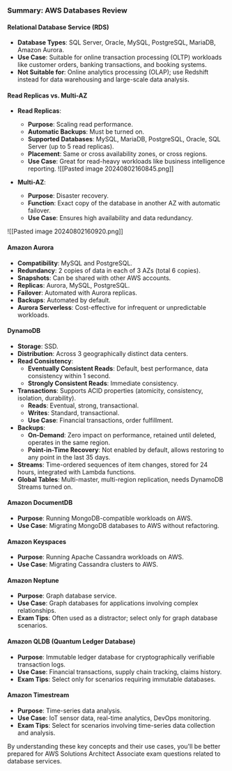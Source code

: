 ### Summary: AWS Databases Review

#### Relational Database Service (RDS)
- **Database Types**: SQL Server, Oracle, MySQL, PostgreSQL, MariaDB, Amazon Aurora.
- **Use Case**: Suitable for online transaction processing (OLTP) workloads like customer orders, banking transactions, and booking systems.
- **Not Suitable for**: Online analytics processing (OLAP); use Redshift instead for data warehousing and large-scale data analysis.

#### Read Replicas vs. Multi-AZ
- **Read Replicas**:
  - **Purpose**: Scaling read performance.
  - **Automatic Backups**: Must be turned on.
  - **Supported Databases**: MySQL, MariaDB, PostgreSQL, Oracle, SQL Server (up to 5 read replicas).
  - **Placement**: Same or cross availability zones, or cross regions.
  - **Use Case**: Great for read-heavy workloads like business intelligence reporting.
![[Pasted image 20240802160845.png]]

- **Multi-AZ**:
  - **Purpose**: Disaster recovery.
  - **Function**: Exact copy of the database in another AZ with automatic failover.
  - **Use Case**: Ensures high availability and data redundancy.

![[Pasted image 20240802160920.png]]

#### Amazon Aurora
- **Compatibility**: MySQL and PostgreSQL.
- **Redundancy**: 2 copies of data in each of 3 AZs (total 6 copies).
- **Snapshots**: Can be shared with other AWS accounts.
- **Replicas**: Aurora, MySQL, PostgreSQL.
- **Failover**: Automated with Aurora replicas.
- **Backups**: Automated by default.
- **Aurora Serverless**: Cost-effective for infrequent or unpredictable workloads.

#### DynamoDB
- **Storage**: SSD.
- **Distribution**: Across 3 geographically distinct data centers.
- **Read Consistency**:
  - **Eventually Consistent Reads**: Default, best performance, data consistency within 1 second.
  - **Strongly Consistent Reads**: Immediate consistency.
- **Transactions**: Supports ACID properties (atomicity, consistency, isolation, durability).
  - **Reads**: Eventual, strong, transactional.
  - **Writes**: Standard, transactional.
  - **Use Case**: Financial transactions, order fulfillment.
- **Backups**:
  - **On-Demand**: Zero impact on performance, retained until deleted, operates in the same region.
  - **Point-in-Time Recovery**: Not enabled by default, allows restoring to any point in the last 35 days.
- **Streams**: Time-ordered sequences of item changes, stored for 24 hours, integrated with Lambda functions.
- **Global Tables**: Multi-master, multi-region replication, needs DynamoDB Streams turned on.

#### Amazon DocumentDB
- **Purpose**: Running MongoDB-compatible workloads on AWS.
- **Use Case**: Migrating MongoDB databases to AWS without refactoring.

#### Amazon Keyspaces
- **Purpose**: Running Apache Cassandra workloads on AWS.
- **Use Case**: Migrating Cassandra clusters to AWS.

#### Amazon Neptune
- **Purpose**: Graph database service.
- **Use Case**: Graph databases for applications involving complex relationships.
- **Exam Tips**: Often used as a distractor; select only for graph database scenarios.

#### Amazon QLDB (Quantum Ledger Database)
- **Purpose**: Immutable ledger database for cryptographically verifiable transaction logs.
- **Use Case**: Financial transactions, supply chain tracking, claims history.
- **Exam Tips**: Select only for scenarios requiring immutable databases.

#### Amazon Timestream
- **Purpose**: Time-series data analysis.
- **Use Case**: IoT sensor data, real-time analytics, DevOps monitoring.
- **Exam Tips**: Select for scenarios involving time-series data collection and analysis.

By understanding these key concepts and their use cases, you'll be better prepared for AWS Solutions Architect Associate exam questions related to database services.
